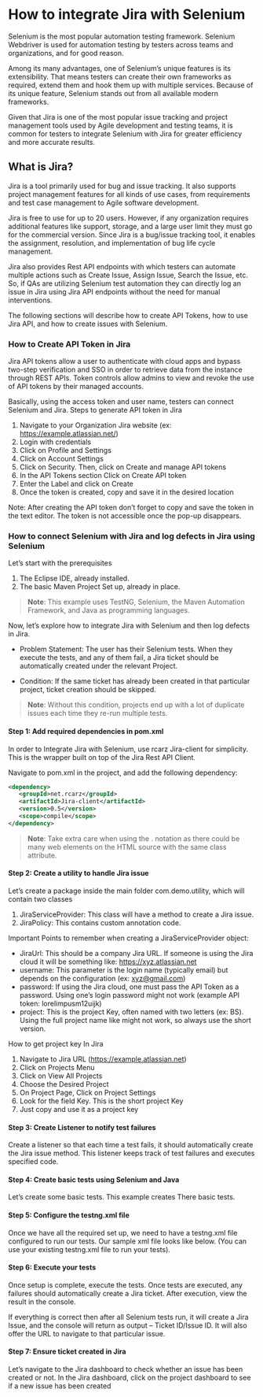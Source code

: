 # How to integrate Jira with Selenium

Selenium is the most popular automation testing framework. Selenium Webdriver is used for automation testing by testers across teams and organizations, and for good reason. 

Among its many advantages, one of Selenium’s unique features is its extensibility. That means testers can create their own frameworks as required, extend them and hook them up with multiple services. Because of its unique feature, Selenium stands out from all available modern frameworks.

Given that Jira is one of the most popular issue tracking and project management tools used by Agile development and testing teams, it is common for testers to integrate Selenium with Jira for greater efficiency and more accurate results.

## What is Jira?

Jira is a tool primarily used for bug and issue tracking. It also supports project management features for all kinds of use cases, from requirements and test case management to Agile software development. 

Jira is free to use for up to 20 users. However, if any organization requires additional features like support, storage, and a large user limit they must go for the commercial version. Since Jira is a bug/issue tracking tool, it enables the assignment, resolution, and implementation of bug life cycle management. 

Jira also provides Rest API endpoints with which testers can automate multiple actions such as Create Issue, Assign Issue, Search the Issue, etc. So, if QAs are utilizing Selenium test automation they can directly log an issue in Jira using Jira API endpoints without the need for manual interventions. 

The following sections will describe how to create API Tokens, how to use Jira API, and how to create issues with Selenium.

### How to Create API Token in Jira

Jira API tokens allow a user to authenticate with cloud apps and bypass two-step verification and SSO in order to retrieve data from the instance through REST APIs. Token controls allow admins to view and revoke the use of API tokens by their managed accounts.

Basically, using the access token and user name, testers can connect Selenium and Jira.
Steps to generate API token in Jira

 1. Navigate to your Organization Jira website (ex: https://example.atlassian.net/)
 2. Login with credentials
 3. Click on Profile and Settings
 4. Click on Account Settings
 5. Click on Security. Then, click on Create and manage API tokens
 6. In the API Tokens section Click on Create API token
 7. Enter the Label and click on Create
 8. Once the token is created, copy and save it in the desired location
 
Note: After creating the API token don’t forget to copy and save the token in the text editor. The token is not accessible once the pop-up disappears.

### How to connect Selenium with Jira and log defects in Jira using Selenium

Let’s start with the prerequisites

1. The Eclipse IDE, already installed.
2. The basic Maven Project Set up, already in place.

> **Note**: This example uses TestNG, Selenium, the Maven Automation Framework, and Java as programming languages.

Now, let’s explore how to integrate Jira with Selenium and then log defects in Jira.

- Problem Statement: The user has their Selenium tests. When they execute the tests, and any of them fail, a Jira ticket should be automatically created under the relevant Project. 

- Condition: If the same ticket has already been created in that particular project, ticket creation should be skipped.

> **Note**: Without this condition, projects end up with a lot of duplicate issues each time they re-run multiple tests.

#### Step 1: Add required dependencies in pom.xml

In order to Integrate Jira with Selenium, use rcarz Jira-client for simplicity. This is the wrapper built on top of the Jira Rest API Client.

Navigate to pom.xml in the project, and add the following dependency:

 ```xml
<dependency>
    <groupId>net.rcarz</groupId>
    <artifactId>Jira-client</artifactId>
    <version>0.5</version>
    <scope>compile</scope>
</dependency>
```

> **Note**: Take extra care when using the . notation as there could be many web elements on the HTML source with the same class attribute.


#### Step 2: Create a utility to handle Jira issue

Let’s create a package inside the main folder com.demo.utility, which will contain two classes

 1. JiraServiceProvider: This class will have a method to create a Jira issue.
 2. JiraPolicy: This contains custom annotation code.
 
 Important Points to remember when creating a JiraServiceProvider object:

 - JiraUrl: This should be a company Jira URL. If someone is using the Jira cloud it will be something like: https://xyz.atlassian.net 
 - username: This parameter is the login name (typically email) but depends on the configuration (ex: xyz@gmail.com)
 - password: If using the Jira cloud, one must pass the API Token as a password. Using one’s login password might not work (example API token: lorelimpusm12uijk)
 - project: This is the project Key, often named with two letters (ex: BS). Using the full project name like might not work, so always use the short version. 
 
 How to get project key In Jira

 1. Navigate to Jira URL (https://example.atlassian.net)
 2. Click on Projects Menu 
 3. Click on View All Projects
 4. Choose the Desired Project 
 5. On Project Page, Click on Project Settings
 6. Look for the field Key. This is the short project Key
 7. Just copy and use it as a project key
 
#### Step 3: Create Listener to notify test failures

Create a listener so that each time a test fails, it should automatically create the Jira issue method. This listener keeps track of test failures and executes specified code.

#### Step 4: Create basic tests using Selenium and Java

Let’s create some basic tests. This example creates There basic tests.

#### Step 5: Configure the testng.xml file

Once we have all the required set up, we need to have a testng.xml file configured to run our tests. Our sample xml file looks like below. (You can use your existing testng.xml file to run your tests).

#### Step 6: Execute your tests

Once setup is complete, execute the tests. Once tests are executed, any failures should automatically create a Jira ticket. After execution, view the result in the console.

If everything is correct then after all Selenium tests run, it will create a Jira Issue, and the console will return as output – Ticket ID/Issue ID. It will also offer the URL to navigate to that particular issue.

#### Step 7: Ensure ticket created in Jira

Let’s navigate to the Jira dashboard to check whether an issue has been created or not. In the Jira dashboard, click on the project dashboard to see if a new issue has been created

 